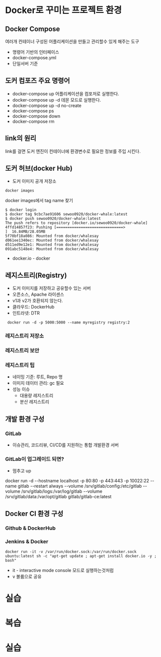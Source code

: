 # Docker로 꾸미는 프로젝트 환경
## Docker Compose
여러개 컨테이너 구성된 어플리케이션을 만들고 관리할수 있게 해주는 도구  
- 명령어 기반의 인터페이스
- docker-compose.yml
- 단일서버 기준

## 도커 컴포즈 주요 명령어
- docker-compose up 어플리케이션을 컴포저로 실행한다.
- docker-compose up -d 데몬 모드로 실행한다.
- docker-compose up -d no-create
- docker-compose ps
- docker-compose down
- docker-compose rm

## link의 원리
link를 걸면 도커 엔진이 컨테이너에 환경변수로 필요한 정보를 주입 시킨다.

## 도커 허브(docker Hub)
- 도커 이미지 공개 저장소

```docker build -t docker-whale:lates .
docker images
```
docker images에서 tag name 찾기


```
$ docker login
$ docker tag 9cbc7ae91606 sewoo0920/docker-whale:latest
$ docker push sewoo0920/docker-whale:latest
The push refers to repository [docker.io/sewoo0920/docker-whale]
4ffd14857f23: Pushing [==============================>                    ]  16.84MB/28.05MB
5f70bf18a086: Mounted from docker/whalesay
d061ee1340ec: Mounted from docker/whalesay
d511ed9e12e1: Mounted from docker/whalesay
091abc5148e4: Mounted from docker/whalesay
```
- docker.io - docker

## 레지스트리(Registry)

- 도커 이미지를 저장하고 공유할수 있는 서버
- 오픈소스, Apache 라이센스
- v1과 v2가 호환되지 않는다.
- 클라우드: DockerHub
- 인트라넷: DTR

```
 docker run -d -p 5000:5000 --name myregistry registry:2
 ```

 ### 레지스트리 저장소
 ### 레지스트리 보안
 ### 레지스트리 팁
 - 네이밍 기준: 루트, Repo 명
 - 이미지 데이터 관리: gc 필요
 - 성능 이슈
    - 대용량 레지스트리
    - 분산 레지스트리

## 개발 환경 구성
### GitLab
- 이슈관리, 코드리뷰, CI/CD를 지원하는 통합 개발환경 서버

### GitLab이 업그레이드 되면?
- 멈추고 up


docker run -d --hostname localhost -p 80:80 -p 443:443 -p 10022:22 --name gitlab --restart always --volume /srv/gitlab/config:/etc/gitlab --volume /srv/gitlab/logs:/var/log/gitlab --volume /srv/gitlab/data:/var/opt/gitlab gitlab/gitlab-ce:latest

## Docker CI 환경 구성
### Github & DockerHub
### Jenkins & Docker

```
docker run -it -v /var/run/docker.sock:/var/run/docker.sock ubuntu:latest sh -c "apt-get update ; apt-get install docker.io -y ; bash"
```
 - it - interactive mode console 모드로 실행하는것처럼
 - v 볼륨으로 공유

 # 실습

# 복습  

# 실습